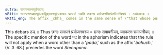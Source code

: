 ```yaml
---
sutra: समापनात्सपूर्वपदात्
vRtti: समापनशब्दात्पूर्वपदाद्विद्यमानपूर्वपदाच्छः प्रत्ययो भवति तदस्य प्रयोजनमित्येतस्मिन्विषये । ठञोपवादः ॥
vRtti_eng: The affix _chha_ comes in the same sense of \"that whose purpose is this\", after the word _samapana_, when it has a word in composition preceding it.
---
```

This debars ठञ् ॥ Thus छन्दः समापनं प्रयोजनमस्य = छन्दः समापनीयम्, व्याकरण समापनीयम् ॥ The specific mention of the word पद in the aphorism indicates that the rule will not apply when a word other than a '_pada_,' such as the affix '_bahuch_,' (V. 3. 68.) precedes the word _Samapana_.
